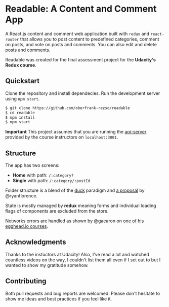 # Readable: A Content and Comment App

A React.js content and comment web application built with `redux` and `react-router` that allows you to post content to predefined categories, comment on posts, and vote on posts and comments. You can also edit and delete posts and comments.

Readable was created for the final assessment project for the **Udacity's Redux course**.

## Quickstart

Clone the repository and install dependecies. Run the development server using `npm start`.

```bash
$ git clone https://github.com/oberfrank-rezso/readable
$ cd readable
$ npm install
$ npm start
```

**Important** This project assumes that you are running the [api-server](https://github.com/udacity/reactnd-project-readable-starter/) provided by the course instructors on `localhost:3001`.

## Structure

The app has two screens:

* **Home** with path: `/:category?`
* **Single** with path: `/:category/:postId`

Folder structure is a blend of the [duck](https://medium.freecodecamp.org/scaling-your-redux-app-with-ducks-6115955638be) paradigm and [a proposal](https://gist.github.com/ryanflorence/daafb1e3cb8ad740b346) by @ryanflorence.

State is mostly managed by **redux** meaning forms and individual loading flags of components are excluded from the store.

Networks errors are handled as shown by @gaearon on [one of his egghead.io courses](https://egghead.io/lessons/javascript-redux-displaying-error-messages).

## Acknowledgments

Thanks to the instuctors at Udacity! Also, I've read a lot and watched countless videos on the way, I couldn't list them all even if I set out to but I wanted to show my gratitude somehow.

## Contributing

Both pull requests and bug reports are welcomed. Please don't hesitate to show me ideas and best practices if you feel like it.